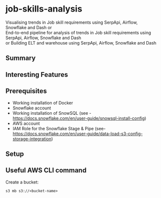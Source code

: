 # job-skills-analysis
Visualising trends in Job skill requirements using SerpApi, Airflow, Snowflake and Dash
or  
End-to-end pipeline for analysis of trends in Job skill requirements using SerpApi, Airflow, Snowflake and Dash  
or 
Building ELT and warehouse using SerpApi, Airflow, Snowflake and Dash  

## Summary


## Interesting Features



## Prerequisites

- Working installation of Docker  
- Snowflake account
- Working installation of SnowSQL (see - https://docs.snowflake.com/en/user-guide/snowsql-install-config)
- AWS account
- IAM Role for the Snowflake Stage & Pipe (see- https://docs.snowflake.com/en/user-guide/data-load-s3-config-storage-integration)

## Setup



## Useful AWS CLI command
Create a bucket:
```
s3 mb s3://<bucket-name>
``` 